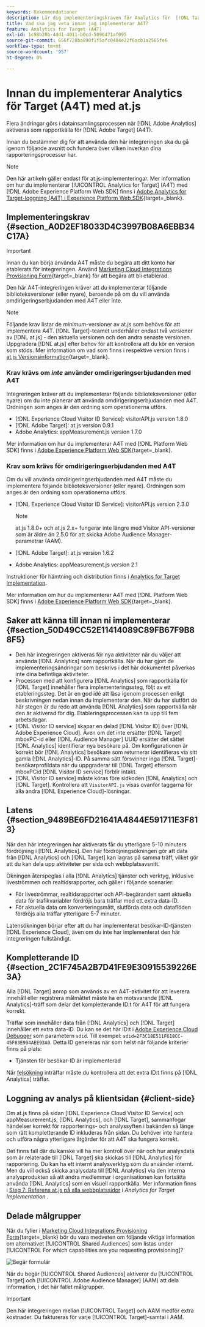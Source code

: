 ```yaml
---
keywords: Rekommendationer
description: Lär dig implementeringskraven för Analytics för  [!DNL Target] (A4T) och vad du bör tänka på innan du implementerar den här integreringen.
title: Vad ska jag veta innan jag implementerar A4T?
feature: Analytics for Target (A4T)
exl-id: 1c98b20b-4dd1-4011-b0cd-5096471af095
source-git-commit: 656f728ba890f1f5afc0404e22f6acb1a2565fe6
workflow-type: tm+mt
source-wordcount: '957'
ht-degree: 0%

---
```


# Innan du implementerar Analytics för Target (A4T) med at.js

Flera ändringar görs i datainsamlingsprocessen när [!DNL Adobe Analytics] aktiveras som rapportkälla för [!DNL Adobe Target] (A4T).

Innan du bestämmer dig för att använda den här integreringen ska du gå igenom följande avsnitt och fundera över vilken inverkan dina rapporteringsprocesser har.

>[!NOTE]
>
>Den här artikeln gäller endast för at.js-implementeringar. Mer information om hur du implementerar [!UICONTROL Analytics for Target] (A4T) med [!DNL Adobe Experience Platform Web SDK] finns i [Adobe Analytics for Target-loggning (A4T) i Experience Platform Web SDK](https://experienceleague.adobe.com/docs/target-dev/developer/a4t/overview-a4t.html){target=_blank}.

## Implementeringskrav {#section_A0D2EF18033D4C3997B08A6EBB34C17A}

>[!IMPORTANT]
>
>Innan du kan börja använda A4T måste du begära att ditt konto har etablerats för integreringen. Använd [Marketing Cloud Integrations Provisioning Form](https://survey.adobe.com/jfe/form/SV_ekBHTLSoP5Zki2y){target=_blank} för att begära att bli etablerad.

Den här A4T-integreringen kräver att du implementerar följande biblioteksversioner (eller nyare), beroende på om du vill använda omdirigeringserbjudanden med A4T eller inte.

>[!NOTE]
>
>Följande krav listar de *minimum*-versioner av at.js som behövs för att implementera A4T. [!DNL Target]-teamet underhåller endast två versioner av [!DNL at.js] - den aktuella versionen och den andra senaste versionen. Uppgradera [!DNL at.js] efter behov för att kontrollera att du kör en version som stöds. Mer information om vad som finns i respektive version finns i [at.js Versionsinformation](https://experienceleague.adobe.com/docs/target-dev/developer/client-side/at-js-implementation/target-atjs-versions.html?lang=sv-SE){target=_blank}.

### Krav krävs om *inte* använder omdirigeringserbjudanden med A4T

Integreringen kräver att du implementerar följande biblioteksversioner (eller nyare) om du inte planerar att använda omdirigeringserbjudanden med A4T. Ordningen som anges är den ordning som operationerna utförs.

* [!DNL Experience Cloud Visitor ID Service]: visitorAPI.js version 1.8.0
* [!DNL Adobe Target]: at.js version 0.9.1
* Adobe Analytics: appMeasurement.js version 1.7.0

Mer information om hur du implementerar A4T med [!DNL Platform Web SDK] finns i [Adobe Experience Platform Web SDK](https://experienceleague.adobe.com/docs/target-dev/developer/client-side/aep-web-sdk.html){target=_blank}.

### Krav som krävs för omdirigeringserbjudanden med A4T

Om du vill använda omdirigeringserbjudanden med A4T måste du implementera följande biblioteksversioner (eller nyare). Ordningen som anges är den ordning som operationerna utförs.

* [!DNL Experience Cloud Visitor ID Service]: visitorAPI.js version 2.3.0

  >[!NOTE]
  >
  >at.js 1.8.0+ och at.js 2.x+ fungerar inte längre med Visitor API-versioner som är äldre än 2.5.0 för att skicka Adobe Audience Manager-parametrar (AAM).

* [!DNL Adobe Target]: at.js version 1.6.2

* Adobe Analytics: appMeasurement.js version 2.1

Instruktioner för hämtning och distribution finns i [Analytics for Target Implementation](/help/main/c-integrating-target-with-mac/a4t/a4timplementation.md).

Mer information om hur du implementerar A4T med [!DNL Platform Web SDK] finns i [Adobe Experience Platform Web SDK](https://experienceleague.adobe.com/docs/target-dev/developer/client-side/aep-web-sdk.html){target=_blank}.

## Saker att känna till innan ni implementerar {#section_50D49CC52E11414089C89FB67F9B88F5}

* Den här integreringen aktiveras för nya aktiviteter när du väljer att använda [!DNL Analytics] som rapportkälla. När du har gjort de implementeringsändringar som beskrivs i det här dokumentet påverkas inte dina befintliga aktiviteter.
* Processen med att konfigurera [!DNL Analytics] som rapportkälla för [!DNL Target] innehåller flera implementeringssteg, följt av ett etableringssteg. Det är en god idé att läsa igenom processen enligt beskrivningen nedan innan du implementerar den. När du har slutfört de här stegen är du redo att använda [!DNL Analytics] som rapportkälla när den är aktiverad för dig. Etableringsprocessen kan ta upp till fem arbetsdagar.
* [!DNL Visitor ID service] skapar en delad [!DNL Visitor ID] över [!DNL Adobe Experience Cloud]. Även om det inte ersätter [!DNL Target] mboxPC-id eller [!DNL Audience Manager] UUID ersätter det sättet [!DNL Analytics] identifierar nya besökare på. Om konfigurationen är korrekt bör [!DNL Analytics] besökare som returnerar identifieras via sitt gamla [!DNL Analytics]-ID. På samma sätt försvinner inga [!DNL Target]-besökarprofildata när du uppgraderar till [!DNL Target] eftersom mboxPCid [!DNL Visitor ID service] förblir intakt.
* [!DNL Visitor ID service] måste köras före sidkoden [!DNL Analytics] och [!DNL Target]. Kontrollera att `VisitorAPI.js` visas ovanför taggarna för alla andra [!DNL Experience Cloud]-lösningar.

## Latens {#section_9489BE6FD21641A4844E591711E3F813}

När den här integreringen har aktiverats får du ytterligare 5-10 minuters fördröjning i [!DNL Analytics]. Den här fördröjningsökningen gör att data från [!DNL Analytics] och [!DNL Target] kan lagras på samma träff, vilket gör att du kan dela upp aktiviteter per sida och webbplatsavsnitt.

Ökningen återspeglas i alla [!DNL Analytics] tjänster och verktyg, inklusive liveströmmen och realtidsrapporter, och gäller i följande scenarier:

* För liveströmmar, realtidsrapporter och API-begäranden samt aktuella data för trafikvariabler fördröjs bara träffar med ett extra data-ID.
* För aktuella data om konverteringsmått, slutförda data och dataflöden fördröjs alla träffar ytterligare 5-7 minuter.

Latensökningen börjar efter att du har implementerat besökar-ID-tjänsten [!DNL Experience Cloud], även om du inte har implementerat den här integreringen fullständigt.

## Kompletterande ID {#section_2C1F745A2B7D41FE9E30915539226E3A}

Alla [!DNL Target] anrop som används av en A4T-aktivitet för att leverera innehåll eller registrera målmåttet måste ha en motsvarande [!DNL Analytics]-träff som delar det kompletterande ID:t för A4T för att fungera korrekt.

Träffar som innehåller data från [!DNL Analytics] och [!DNL Target] innehåller ett extra data-ID. Du kan se det här ID:t i [Adobe Experience Cloud Debugger](https://experienceleague.adobe.com/docs/debugger/using/experience-cloud-debugger.html?lang=sv-SE) som parametern `sdid`. Till exempel: `sdid=2F3C18E511F618CC-45F83E994AEE93A0`. Detta ID genereras när som helst när följande kriterier finns på plats:

* Tjänsten för besökar-ID är implementerad

När [felsökning](/help/main/c-integrating-target-with-mac/a4t/c-a4t-troubleshooting/a4t-troubleshooting.md) inträffar måste du kontrollera att det extra ID:t finns på [!DNL Analytics] träffar.

## Loggning av analys på klientsidan {#client-side}

Om at.js finns på sidan [!DNL Experience Cloud Visitor ID Service] och appMeasurement.js, [!DNL Analytics], och [!DNL Target], sammanfogar händelser korrekt för rapporterings- och analyssyften i bakänden så länge som rätt kompletterande ID inkluderas från sidan. Du behöver inte hantera och utföra några ytterligare åtgärder för att A4T ska fungera korrekt.

Det finns fall där du kanske vill ha mer kontroll över när och hur analysdata som är relaterade till [!DNL Target] ska skickas till [!DNL Analytics] för rapportering. Du kan ha ett internt analysverktyg som du använder internt. Men du vill också skicka analysdata till [!DNL Analytics] via den interna analysprodukten så att andra medlemmar i organisationen kan fortsätta använda [!DNL Analytics] som en visuell rapportkälla. Mer information finns i [Steg 7: Referens at.js på alla webbplatssidor](/help/main/c-integrating-target-with-mac/a4t/a4timplementation.md#step7) i *Analytics for Target Implementation* .

## Delade målgrupper

När du fyller i [Marketing Cloud Integrations Provisioning Form](https://survey.adobe.com/jfe/form/SV_ekBHTLSoP5Zki2y){target=_blank} bör du vara medveten om följande viktiga information om alternativet [!UICONTROL Shared Audiences] som listas under [!UICONTROL For which capabilities are you requesting provisioning]?

![Begär formulär](/help/main/c-integrating-target-with-mac/a4t/assets/request-form.png)

När du begär [!UICONTROL Shared Audiences] aktiverar du [!UICONTROL Target] och [!UICONTROL Adobe Audience Manager] (AAM) att dela information, i det här fallet målgrupper.

>[!IMPORTANT]
>
>Den här integreringen mellan [!UICONTROL Target] och AAM medför extra kostnader. Du faktureras för varje [!UICONTROL Target]-samtal i AAM.
